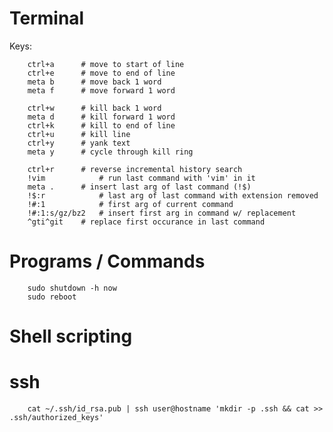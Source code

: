 
# Terminal
Keys:

		ctrl+a		# move to start of line
		ctrl+e		# move to end of line
		meta b		# move back 1 word
		meta f		# move forward 1 word

		ctrl+w		# kill back 1 word
		meta d		# kill forward 1 word
		ctrl+k		# kill to end of line
		ctrl+u		# kill line
		ctrl+y		# yank text
		meta y		# cycle through kill ring

		ctrl+r		# reverse incremental history search
		!vim			# run last command with 'vim' in it
		meta .		# insert last arg of last command (!$)
		!$:r			# last arg of last command with extension removed
		!#:1			# first arg of current command
		!#:1:s/gz/bz2	# insert first arg in command w/ replacement
		^gti^git	# replace first occurance in last command


# Programs / Commands

		sudo shutdown -h now
		sudo reboot

# Shell scripting


# ssh

		cat ~/.ssh/id_rsa.pub | ssh user@hostname 'mkdir -p .ssh && cat >> .ssh/authorized_keys'
